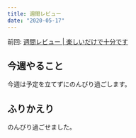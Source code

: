 ```yaml
---
title: 週間レビュー
date: "2020-05-17"
---
```


前回: [週間レビュー | 楽しいだけで十分です](https://yinm.info/20200510/)

## 今週やること
今週は予定を立てずにのんびり過ごします。

## ふりかえり
のんびり過ごせました。
